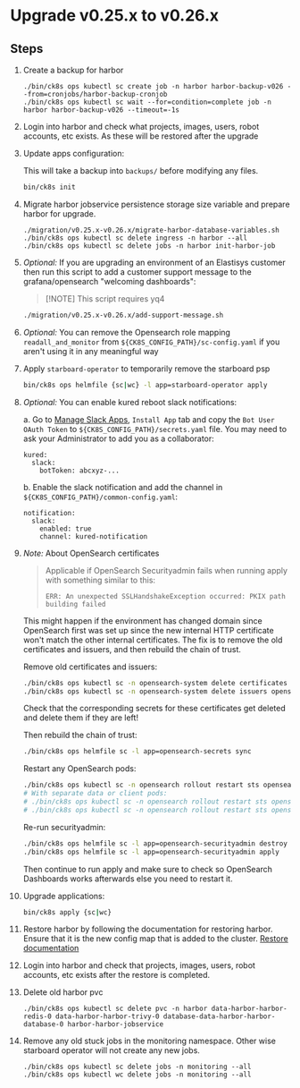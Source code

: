 # Upgrade v0.25.x to v0.26.x

## Steps

1. Create a backup for harbor

    ```
    ./bin/ck8s ops kubectl sc create job -n harbor harbor-backup-v026 --from=cronjobs/harbor-backup-cronjob
    ./bin/ck8s ops kubectl sc wait --for=condition=complete job -n harbor harbor-backup-v026 --timeout=-1s
    ```

1. Login into harbor and check what projects, images, users, robot accounts, etc exists. As these will be restored after the upgrade

1. Update apps configuration:

    This will take a backup into `backups/` before modifying any files.

    ```bash
    bin/ck8s init
    ```

1. Migrate harbor jobservice persistence storage size variable and prepare harbor for upgrade.

    ```
    ./migration/v0.25.x-v0.26.x/migrate-harbor-database-variables.sh
    ./bin/ck8s ops kubectl sc delete ingress -n harbor --all
    ./bin/ck8s ops kubectl sc delete jobs -n harbor init-harbor-job
    ```

1. *Optional:* If you are upgrading an environment of an Elastisys customer then run this script to add a customer support message to the grafana/opensearch "welcoming dashboards":

    > [!NOTE] This script requires yq4

    ```bash
    ./migration/v0.25.x-v0.26.x/add-support-message.sh
    ```

1. *Optional:* You can remove the Opensearch role mapping `readall_and_monitor` from `${CK8S_CONFIG_PATH}/sc-config.yaml` if you aren't using it in any meaningful way

1. Apply `starboard-operator` to temporarily remove the starboard psp

    ```bash
    bin/ck8s ops helmfile {sc|wc} -l app=starboard-operator apply
    ```

1. *Optional:* You can enable kured reboot slack notifications:

    a. Go to [Manage Slack Apps](https://api.slack.com/apps), `Install App` tab and copy the `Bot User OAuth Token` to `${CK8S_CONFIG_PATH}/secrets.yaml` file. You may need to ask your Administrator to add you as a collaborator:

    ```
    kured:
      slack:
        botToken: abcxyz-...
    ```

    b. Enable the slack notification and add the channel in `${CK8S_CONFIG_PATH}/common-config.yaml`:

    ```
    notification:
      slack:
        enabled: true
        channel: kured-notification
    ```

1. *Note:* About OpenSearch certificates

    > Applicable if OpenSearch Securityadmin fails when running apply with something similar to this:
    > ```console
    > ERR: An unexpected SSLHandshakeException occurred: PKIX path building failed
    > ```

    This might happen if the environment has changed domain since OpenSearch first was set up since the new internal HTTP certificate won't match the other internal certificates.
    The fix is to remove the old certificates and issuers, and then rebuild the chain of trust.

    Remove old certificates and issuers:

    ```bash
    ./bin/ck8s ops kubectl sc -n opensearch-system delete certificates opensearch-admin opensearch-ca opensearch-http opensearch-transport
    ./bin/ck8s ops kubectl sc -n opensearch-system delete issuers opensearch-ca opensearch-selfsigned
    ```

    Check that the corresponding secrets for these certificates get deleted and delete them if they are left!

    Then rebuild the chain of trust:

    ```bash
    ./bin/ck8s ops helmfile sc -l app=opensearch-secrets sync
    ```

    Restart any OpenSearch pods:

    ```bash
    ./bin/ck8s ops kubectl sc -n opensearch rollout restart sts opensearch-master
    # With separate data or client pods:
    # ./bin/ck8s ops kubectl sc -n opensearch rollout restart sts opensearch-data
    # ./bin/ck8s ops kubectl sc -n opensearch rollout restart sts opensearch-client
    ```

    Re-run securityadmin:

    ```bash
    ./bin/ck8s ops helmfile sc -l app=opensearch-securityadmin destroy
    ./bin/ck8s ops helmfile sc -l app=opensearch-securityadmin apply
    ```

    Then continue to run apply and make sure to check so OpenSearch Dashboards works afterwards else you need to restart it.

1. Upgrade applications:

    ```bash
    bin/ck8s apply {sc|wc}
    ```

1. Restore harbor by following the documentation for restoring harbor.
    Ensure that it is the new config map that is added to the cluster.
    [Restore documentation](../../scripts/restore/README.md)

1. Login into harbor and check that projects, images, users, robot accounts, etc exists after the restore is completed.

1. Delete old harbor pvc

    ```
    ./bin/ck8s ops kubectl sc delete pvc -n harbor data-harbor-harbor-redis-0 data-harbor-harbor-trivy-0 database-data-harbor-harbor-database-0 harbor-harbor-jobservice
    ```

1. Remove any old stuck jobs in the monitoring namespace. Other wise starboard operator will not create any new jobs.

    ```
    ./bin/ck8s ops kubectl sc delete jobs -n monitoring --all
    ./bin/ck8s ops kubectl wc delete jobs -n monitoring --all
    ```
